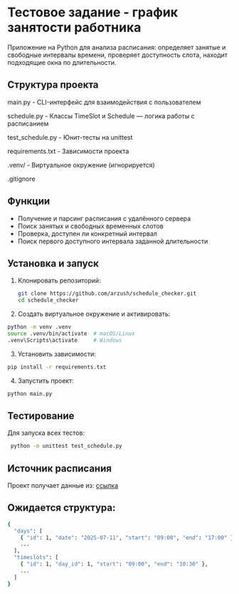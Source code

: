 # Тестовое задание - график занятости работника

Приложение на Python для анализа расписания: определяет занятые и свободные интервалы времени, проверяет доступность слота, находит подходящие окна по длительности.

## Структура проекта
main.py - CLI-интерфейс для взаимодействия с пользователем

schedule.py - Классы TimeSlot и Schedule — логика работы с расписанием

test_schedule.py - Юнит-тесты на unittest

requirements.txt - Зависимости проекта

.venv/ - Виртуальное окружение (игнорируется)

.gitignore

## Функции

- Получение и парсинг расписания с удалённого сервера
- Поиск занятых и свободных временных слотов
- Проверка, доступен ли конкретный интервал
- Поиск первого доступного интервала заданной длительности

## Установка и запуск

1. Клонировать репозиторий:
   ```bash
   git clone https://github.com/arzush/schedule_checker.git
   cd schedule_checker
   ```

2.	Создать виртуальное окружение и активировать:
   ```bash
   python -m venv .venv
   source .venv/bin/activate  # macOS/Linux
   .venv\Scripts\activate     # Windows
   ```


3.	Установить зависимости:
   ```bash
  pip install -r requirements.txt
  ```


4.	Запустить проект:
   ```bash
  python main.py
  ```
  

## Тестирование
Для запуска всех тестов:
  ```bash
   python -m unittest test_schedule.py
  ```


## Источник расписания

Проект получает данные из: [ссылка](https://ofc-test-01.tspb.su/test-task/)


## Ожидается структура:
```bash
{
  "days": [
    { "id": 1, "date": "2025-07-11", "start": "09:00", "end": "17:00" },
    ...
  ],
  "timeslots": [
    { "id": 1, "day_id": 1, "start": "09:00", "end": "10:30" },
    ...
  ]
}
```
